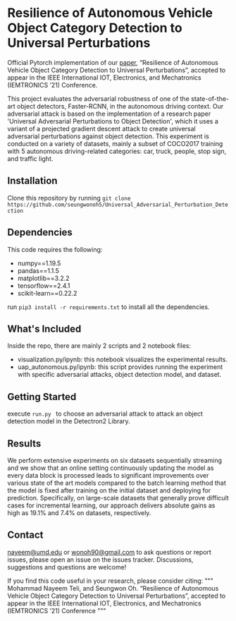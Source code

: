 # Resilience of Autonomous Vehicle Object Category Detection to Universal Perturbations
Official Pytorch implementation of our [paper](https://arxiv.org/pdf/2107.04749.pdf), “Resilience of Autonomous Vehicle Object Category Detection to Universal Perturbations”, accepted to appear in the IEEE International IOT, Electronics, and Mechatronics (IEMTRONICS ’21) Conference.

This project evaluates the adversarial robustness of one of the state-of-the-art object detectors, Faster-RCNN, in the autonomous driving context. Our adversarial attack is based on the implementation of a research paper 'Universal Adversarial Perturbations to Object Detection', which it uses a variant of a projected gradient descent attack to create universal adversarial perturbations against object detection. This experiment is conducted on a variety of datasets, mainly a subset of COCO2017 training with 5 autonomous driving-related categories: car, truck, people, stop sign, and traffic light.

## Installation
Clone this repository by running ```git clone https://github.com/seungwonoh5/Universal_Adversarial_Perturbation_Detection```

## Dependencies
This code requires the following:
* numpy==1.19.5
* pandas==1.1.5
* matplotlib==3.2.2
* tensorflow==2.4.1
* scikit-learn==0.22.2

run ```pip3 install -r requirements.txt``` to install all the dependencies.

## What's Included
Inside the repo, there are mainly 2 scripts and 2 notebook files:
* visualization.py/ipynb: this notebook visualizes the experimental results.
* uap_autonomous.py/ipynb: this script provides running the experiment with specific adversarial attacks, object detection model, and dataset.

## Getting Started
execute ```run.py ``` to choose an adversarial attack to attack an object detection model in the Detectron2 Library.

## Results
We perform extensive experiments on six datasets sequentially streaming and we show that an online setting continuously updating the model as every data block is processed leads to significant improvements over various state of the art models compared to the batch learning method that the model is fixed after training on the initial dataset and deploying for prediction. Specifically, on large-scale datasets that generally prove difficult cases for incremental learning, our approach delivers absolute gains as high as 19.1% and 7.4% on datasets, respectively.



## Contact 
[nayeem@umd.edu](nayeem@umd.edu) or [wonoh90@gmail.com](wonoh90@gmail.com) to ask questions or report issues, please open an issue on the issues tracker. Discussions, suggestions and questions are welcome!

If you find this code useful in your research, please consider citing:
"""
    Mohammad Nayeem Teli, and Seungwon Oh. “Resilience of Autonomous Vehicle Object Category Detection
    to Universal Perturbations”, accepted to appear in the IEEE International IOT, Electronics, and Mechatronics (IEMTRONICS ’21) Conference
"""
